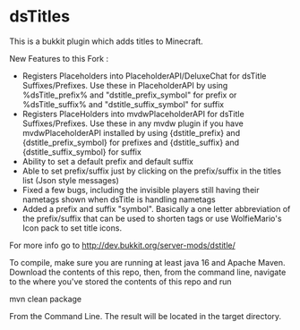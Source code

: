 dsTitles
========

This is a bukkit plugin which adds titles to Minecraft.

New Features to this Fork :
* Registers Placeholders into PlaceholderAPI/DeluxeChat for dsTitle Suffixes/Prefixes. Use these in PlaceholderAPI by using %dsTitle_prefix% and "dstitle_prefix_symbol" for prefix or %dsTitle_suffix% and "dstitle_suffix_symbol" for suffix
* Registers PlaceHolders into mvdwPlaceholderAPI for dsTitle Suffixes/Prefixes. Use these in any mvdw plugin if you have mvdwPlaceholderAPI installed by using {dstitle_prefix} and {dstitle_prefix_symbol} for prefixes and {dstitle_suffix} and {dstitle_suffix_symbol} for suffix
* Ability to set a default prefix and default suffix
* Able to set prefix/suffix just by clicking on the prefix/suffix in the titles list (Json style messages)
* Fixed a few bugs, including the invisible players still having their nametags shown when dsTitle is handling nametags
* Added a prefix and suffix "symbol". Basically a one letter abbreviation of the prefix/suffix that can be used to shorten tags or use WolfieMario's Icon pack to set title icons.

For more info go to http://dev.bukkit.org/server-mods/dstitle/

To compile, make sure you are running at least java 16 and Apache Maven.
Download the contents of this repo, then, from the command line,
navigate to the where you've stored the contents of this repo and run

mvn clean package

From the Command Line. The result will be located in the target directory.
